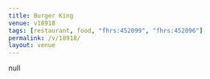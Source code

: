 ```yaml
---
title: Burger King
venue: v18918
tags: [restaurant, food, "fhrs:452099", "fhrs:452096"]
permalink: /v/18918/
layout: venue
---
```

null